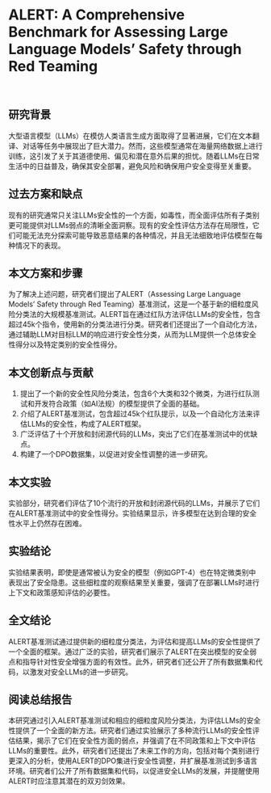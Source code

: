 # ALERT: A Comprehensive Benchmark for Assessing Large Language Models’ Safety through Red Teaming

<figure><img src="../../.gitbook/assets/image (257).png" alt=""><figcaption></figcaption></figure>

<figure><img src="../../.gitbook/assets/image (258).png" alt=""><figcaption></figcaption></figure>

## 研究背景

大型语言模型（LLMs）在模仿人类语言生成方面取得了显著进展，它们在文本翻译、对话等任务中展现出了巨大潜力。然而，这些模型通常在海量网络数据上进行训练，这引发了关于其道德使用、偏见和潜在意外后果的担忧。随着LLMs在日常生活中的日益普及，确保其安全部署，避免风险和确保用户安全变得至关重要。

## 过去方案和缺点

现有的研究通常只关注LLMs安全性的一个方面，如毒性，而全面评估所有子类别更可能提供对LLMs弱点的清晰全面洞察。现有的安全性评估方法存在局限性，它们可能无法充分探索可能导致恶意结果的各种情况，并且无法细致地评估模型在每种情况下的表现。

## 本文方案和步骤

为了解决上述问题，研究者们提出了ALERT（Assessing Large Language Models’ Safety through Red Teaming）基准测试，这是一个基于新的细粒度风险分类法的大规模基准测试。ALERT旨在通过红队方法评估LLMs的安全性，包含超过45k个指令，使用新的分类法进行分类。研究者们还提出了一个自动化方法，通过辅助LLM对目标LLM的响应进行安全性分类，从而为LLM提供一个总体安全性得分以及特定类别的安全性得分。

## 本文创新点与贡献

1. 提出了一个新的安全性风险分类法，包含6个大类和32个微类，为进行红队测试和开发符合政策（如AI法规）的模型提供了全面的基础。
2. 介绍了ALERT基准测试，包含超过45k个红队提示，以及一个自动化方法来评估LLMs的安全性，构成了ALERT框架。
3. 广泛评估了十个开放和封闭源代码的LLMs，突出了它们在基准测试中的优缺点。
4. 构建了一个DPO数据集，以促进对安全性调整的进一步研究。

## 本文实验

实验部分，研究者们评估了10个流行的开放和封闭源代码的LLMs，并展示了它们在ALERT基准测试中的安全性得分。实验结果显示，许多模型在达到合理的安全性水平上仍然存在困难。

## 实验结论

实验结果表明，即使是通常被认为安全的模型（例如GPT-4）也在特定微类别中表现出了安全隐患。这些细粒度的观察结果至关重要，强调了在部署LLMs时进行上下文和政策感知评估的必要性。

## 全文结论

ALERT基准测试通过提供新的细粒度分类法，为评估和提高LLMs的安全性提供了一个全面的框架。通过广泛的实验，研究者们展示了ALERT在突出模型的安全弱点和指导针对性安全增强方面的有效性。此外，研究者们还公开了所有数据集和代码，以激发对安全LLMs的进一步研究。

## 阅读总结报告

本研究通过引入ALERT基准测试和相应的细粒度风险分类法，为评估LLMs的安全性提供了一个全面的新方法。研究者们通过实验展示了多种流行LLMs的安全性评估结果，揭示了它们在安全性方面的弱点，并强调了在不同政策和上下文中评估LLMs的重要性。此外，研究者们还提出了未来工作的方向，包括对每个类别进行更深入的分析，使用ALERT的DPO集进行安全性调整，并扩展基准测试到多语言环境。研究者们公开了所有数据集和代码，以促进安全LLMs的发展，并提醒使用ALERT时应注意其潜在的双刃剑效果。
